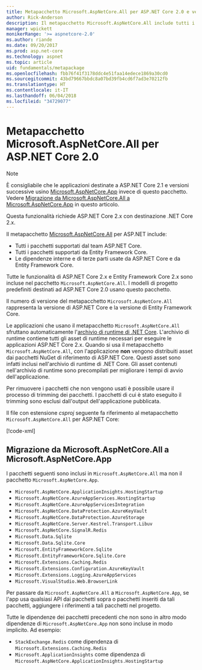 ```yaml
---
title: Metapacchetto Microsoft.AspNetCore.All per ASP.NET Core 2.0 e versioni successive
author: Rick-Anderson
description: Il metapacchetto Microsoft.AspNetCore.All include tutti i pacchetti ASP.NET Core e Entity Framework Core supportati con le relative dipendenze.
manager: wpickett
monikerRange: '>= aspnetcore-2.0'
ms.author: riande
ms.date: 09/20/2017
ms.prod: asp.net-core
ms.technology: aspnet
ms.topic: article
uid: fundamentals/metapackage
ms.openlocfilehash: fbb76f41f3178ddc4e51faa14edece1869a30cd0
ms.sourcegitcommit: 43bd79667bbdc8a07bd39fb4cd6f7ad3e70212fb
ms.translationtype: HT
ms.contentlocale: it-IT
ms.lasthandoff: 06/04/2018
ms.locfileid: "34729077"
---
```

# <a name="microsoftaspnetcoreall-metapackage-for-aspnet-core-20"></a>Metapacchetto Microsoft.AspNetCore.All per ASP.NET Core 2.0

> [!NOTE]
> È consigliabile che le applicazioni destinate a ASP.NET Core 2.1 e versioni successive usino [Microsoft.AspNetCore.App](xref:fundamentals/metapackage-app) invece di questo pacchetto. Vedere [Migrazione da Microsoft.AspNetCore.All a Microsoft.AspNetCore.App](#migrate) in questo articolo.

Questa funzionalità richiede ASP.NET Core 2.x con destinazione .NET Core 2.x.

Il metapacchetto [Microsoft.AspNetCore.All](https://www.nuget.org/packages/Microsoft.AspNetCore.All) per ASP.NET include:

* Tutti i pacchetti supportati dal team ASP.NET Core.
* Tutti i pacchetti supportati da Entity Framework Core. 
* Le dipendenze interne e di terze parti usate da ASP.NET Core e da Entity Framework Core. 

Tutte le funzionalità di ASP.NET Core 2.x e Entity Framework Core 2.x sono incluse nel pacchetto `Microsoft.AspNetCore.All`. I modelli di progetto predefiniti destinati ad ASP.NET Core 2.0 usano questo pacchetto.

Il numero di versione del metapacchetto `Microsoft.AspNetCore.All` rappresenta la versione di ASP.NET Core e la versione di Entity Framework Core.

Le applicazioni che usano il metapacchetto `Microsoft.AspNetCore.All` sfruttano automaticamente l'[archivio di runtime di .NET Core](https://docs.microsoft.com/dotnet/core/deploying/runtime-store). L'archivio di runtime contiene tutti gli asset di runtime necessari per eseguire le applicazioni ASP.NET Core 2.x. Quando si usa il metapacchetto `Microsoft.AspNetCore.All`, con l'applicazione **non** vengono distribuiti asset dai pacchetti NuGet di riferimento di ASP.NET Core. Questi asset sono infatti inclusi nell'archivio di runtime di .NET Core. Gli asset contenuti nell'archivio di runtime sono precompilati per migliorare i tempi di avvio dell'applicazione.

Per rimuovere i pacchetti che non vengono usati è possibile usare il processo di trimming dei pacchetti. I pacchetti di cui è stato eseguito il trimming sono esclusi dall'output dell'applicazione pubblicata.

Il file con estensione *csproj* seguente fa riferimento al metapacchetto `Microsoft.AspNetCore.All` per ASP.NET Core:

[!code-xml[](metapackage/samples/Metapackage.All.Example.csproj?highlight=6)]

<a name="migrate"></a>
## <a name="migrating-from-microsoftaspnetcoreall-to-microsoftaspnetcoreapp"></a>Migrazione da Microsoft.AspNetCore.All a Microsoft.AspNetCore.App

I pacchetti seguenti sono inclusi in `Microsoft.AspNetCore.All` ma non il pacchetto `Microsoft.AspNetCore.App`. 

* `Microsoft.AspNetCore.ApplicationInsights.HostingStartup`
* `Microsoft.AspNetCore.AzureAppServices.HostingStartup`
* `Microsoft.AspNetCore.AzureAppServicesIntegration`
* `Microsoft.AspNetCore.DataProtection.AzureKeyVault`
* `Microsoft.AspNetCore.DataProtection.AzureStorage`
* `Microsoft.AspNetCore.Server.Kestrel.Transport.Libuv`
* `Microsoft.AspNetCore.SignalR.Redis`
* `Microsoft.Data.Sqlite`
* `Microsoft.Data.Sqlite.Core`
* `Microsoft.EntityFrameworkCore.Sqlite`
* `Microsoft.EntityFrameworkCore.Sqlite.Core`
* `Microsoft.Extensions.Caching.Redis`
* `Microsoft.Extensions.Configuration.AzureKeyVault`
* `Microsoft.Extensions.Logging.AzureAppServices`
* `Microsoft.VisualStudio.Web.BrowserLink`

Per passare da `Microsoft.AspNetCore.All` a `Microsoft.AspNetCore.App`, se l'app usa qualsiasi API dai pacchetti sopra o pacchetti inseriti da tali pacchetti, aggiungere i riferimenti a tali pacchetti nel progetto.

Tutte le dipendenze dei pacchetti precedenti che non sono in altro modo dipendenze di `Microsoft.AspNetCore.App` non sono incluse in modo implicito. Ad esempio:

* `StackExchange.Redis` come dipendenza di `Microsoft.Extensions.Caching.Redis`
* `Microsoft.ApplicationInsights` come dipendenza di `Microsoft.AspNetCore.ApplicationInsights.HostingStartup`
